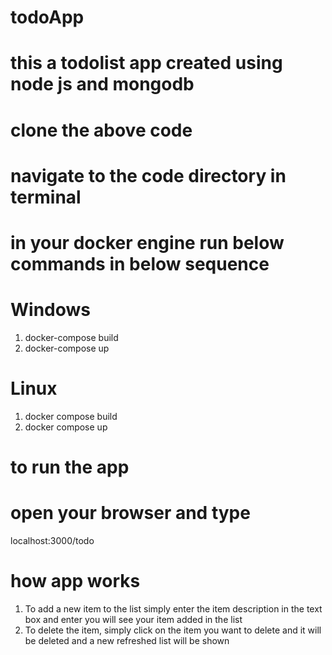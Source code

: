 # todoApp
# this a todolist app created using node js and mongodb

# clone the above code
# navigate to the code directory in terminal
# in your docker engine run below commands in below sequence
# Windows
1. docker-compose build
2. docker-compose up

# Linux
1. docker compose build
2. docker compose up

# to run the app
# open your browser and type
localhost:3000/todo

# how app works
1. To add a new item to the list simply enter the item description in the text box and enter you will see your item added in the list
2. To delete the item, simply click on the item you want to delete and it will be deleted and a new refreshed list will be shown
